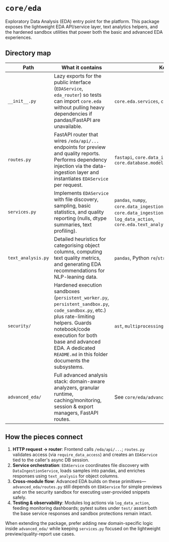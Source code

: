 # `core/eda`

Exploratory Data Analysis (EDA) entry point for the platform. This package exposes the lightweight EDA API/service layer, text analytics helpers, and the hardened sandbox utilities that power both the basic and advanced EDA experiences.

## Directory map

| Path | What it contains | Key dependencies | Consumed by |
| --- | --- | --- | --- |
| `__init__.py` | Lazy exports for the public interface (`EDAService`, `eda_router`) so tests can import `core.eda` without pulling heavy dependencies if pandas/FastAPI are unavailable. | `core.eda.services`, `core.eda.routes` | Application bootstrap (`main.py`, `run_fastapi.py`), unit tests. |
| `routes.py` | FastAPI router that wires `/eda/api/...` endpoints for preview and quality reports. Performs dependency injection via the data-ingestion layer and instantiates `EDAService` per request. | `fastapi`, `core.data_ingestion.dependencies`, `EDAService`, `core.database.models.User` | Mounted in the global API router (see `main.py`), hit by frontend dashboards, end-to-end tests such as `test/test_complete_flow.py`. |
| `services.py` | Implements `EDAService` with file discovery, sampling, basic statistics, and quality reporting (nulls, dtype summaries, text profiling). | `pandas`, `numpy`, `core.data_ingestion.service.DataIngestionService`, `core.data_ingestion.serialization.JSONSafeSerializer`, `log_data_action`, `core.eda.text_analysis.get_text_insights` | `routes.py`, advanced EDA fallbacks, analytics tests (`test/test_analysis_fixes.py`, `test/test_pandas_specific.py`). |
| `text_analysis.py` | Detailed heuristics for categorising object columns, computing text quality metrics, and generating EDA recommendations for NLP-leaning data. | `pandas`, Python `re`/`string` | `EDAService.quality_report`, advanced text workflows, tests covering text runtime (`test/test_text_runtime.py`). |
| `security/` | Hardened execution sandboxes (`persistent_worker.py`, `persistent_sandbox.py`, `code_sandbox.py`, etc.) plus rate-limiting helpers. Guards notebook/code execution for both base and advanced EDA. A dedicated `README.md` in this folder documents the subsystems. | `ast`, `multiprocessing`, `psutil`, shared logging utilities | Used by `core.eda.advanced_eda.routes` for sandboxed notebook code execution, by monitoring tests (`test/test_persistent_sandbox.py`, `test/test_security_vulnerabilities.py`). |
| `advanced_eda/` | Full advanced analysis stack: domain-aware analyzers, granular runtime, caching/monitoring, session & export managers, FastAPI routes. | See `core/eda/advanced_eda/README.md` | Advanced EDA UI, automation pipelines, large test matrix (`test/test_granular_runtime.py`, `test/test_advanced_bypasses.py`). |

## How the pieces connect

1. **HTTP request → router**: Frontend calls `/eda/api/...`; `routes.py` validates access (via `require_data_access`) and creates an `EDAService` tied to the caller's async DB session.
2. **Service orchestration**: `EDAService` coordinates file discovery with `DataIngestionService`, loads samples into pandas, and enriches responses using `text_analysis` for object columns.
3. **Cross-module flow**: Advanced EDA builds on these primitives—`advanced_eda/routes.py` still depends on `EDAService` for simple previews and on the security sandbox for executing user-provided snippets safely.
4. **Testing & observability**: Modules log actions via `log_data_action`, feeding monitoring dashboards; pytest suites under `test/` assert both the base service responses and sandbox protections remain intact.

When extending the package, prefer adding new domain-specific logic inside `advanced_eda/` while keeping `services.py` focused on the lightweight preview/quality-report use cases.

